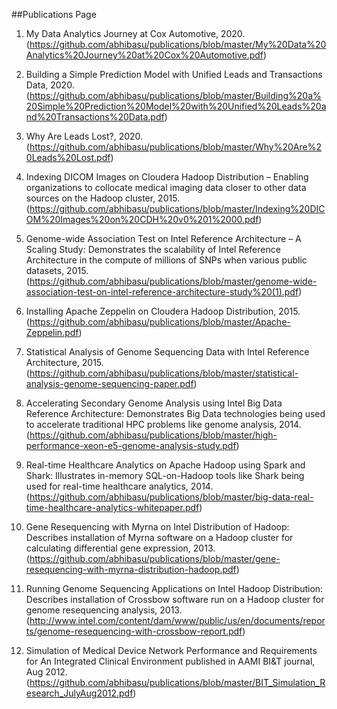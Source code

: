 ##Publications Page


1. My Data Analytics Journey at Cox Automotive, 2020. (https://github.com/abhibasu/publications/blob/master/My%20Data%20Analytics%20Journey%20at%20Cox%20Automotive.pdf)

2. Building a Simple Prediction Model with Unified Leads and Transactions Data, 2020. (https://github.com/abhibasu/publications/blob/master/Building%20a%20Simple%20Prediction%20Model%20with%20Unified%20Leads%20and%20Transactions%20Data.pdf)

3. Why Are Leads Lost?, 2020. (https://github.com/abhibasu/publications/blob/master/Why%20Are%20Leads%20Lost.pdf)

4. Indexing DICOM Images on Cloudera Hadoop Distribution – Enabling organizations to collocate medical imaging data closer to other data sources on the Hadoop cluster, 2015. (https://github.com/abhibasu/publications/blob/master/Indexing%20DICOM%20Images%20on%20CDH%20v0%201%2000.pdf)

5. Genome-wide Association Test on Intel Reference Architecture – A Scaling Study: Demonstrates the scalability of Intel Reference Architecture in the compute of millions of SNPs when various public datasets, 2015. (https://github.com/abhibasu/publications/blob/master/genome-wide-association-test-on-intel-reference-architecture-study%20(1).pdf)

6. Installing Apache Zeppelin on Cloudera Hadoop Distribution, 2015. (https://github.com/abhibasu/publications/blob/master/Apache-Zeppelin.pdf)

7. Statistical Analysis of Genome Sequencing Data with Intel Reference Architecture, 2015. (https://github.com/abhibasu/publications/blob/master/statistical-analysis-genome-sequencing-paper.pdf)

8. Accelerating Secondary Genome Analysis using Intel Big Data Reference Architecture: Demonstrates Big Data technologies being used to accelerate traditional HPC problems like genome analysis, 2014. (https://github.com/abhibasu/publications/blob/master/high-performance-xeon-e5-genome-analysis-study.pdf)

9. Real-time Healthcare Analytics on Apache Hadoop using Spark and Shark: Illustrates in-memory SQL-on-Hadoop tools like Shark being used for real-time healthcare analytics, 2014. (https://github.com/abhibasu/publications/blob/master/big-data-real-time-healthcare-analytics-whitepaper.pdf)

10. Gene Resequencing with Myrna on Intel Distribution of Hadoop: Describes installation of Myrna software on a Hadoop cluster for calculating differential gene expression, 2013. (https://github.com/abhibasu/publications/blob/master/gene-resequencing-with-myrna-distribution-hadoop.pdf)

11. Running Genome Sequencing Applications on Intel Hadoop Distribution: Describes installation of Crossbow software run on a Hadoop cluster for genome resequencing analysis, 2013. (http://www.intel.com/content/dam/www/public/us/en/documents/reports/genome-resequencing-with-crossbow-report.pdf)

12. Simulation of Medical Device Network Performance and Requirements for An Integrated Clinical Environment published in AAMI BI&T journal, Aug 2012. (https://github.com/abhibasu/publications/blob/master/BIT_Simulation_Research_JulyAug2012.pdf)
